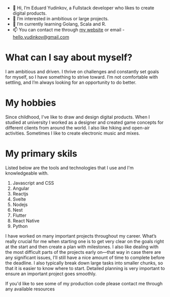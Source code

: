 - 👋 Hi, I’m Eduard Yudinkov, a Fullstack developer who likes to create digital products.
- 👀 I’m interested in ambitious or large projects.
- 🌱 I’m currently learning Golang, Scala and R.
- 📫 You can contact me through [my website](https://yudinkov.dev/) or email - hello.yudinkov@gmail.com

# What can I say about myself?

I am ambitious and driven. I thrive on challenges and constantly set goals for myself, so I have something to strive toward. I’m not comfortable with settling, and I’m always looking for an opportunity to do better.

# My hobbies

Since childhood, I've like to draw and design digital products. When I studied at university I worked as a designer and created game concepts for different clients from around the world. I also like hiking and open-air activities. Sometimes I like to create electronic music and mixes.

# My primary skils

Listed below are the tools and technologies that I use and I'm knowledgeable with.

1. Javascript and CSS
2. Angular
3. Reactjs
4. Svelte
5. Nodejs
6. Nest
7. Flutter
8. React Native
9. Python

I have worked on many important projects throughout my career. What’s really crucial for me when starting one is to get very clear on the goals right at the start and then create a plan with milestones. I also like dealing with the most difficult parts of the projects early on—that way in case there are any significant issues, I’ll still have a nice amount of time to complete before the deadline. I also typically break down large tasks into smaller chunks, so that it is easier to know where to start. Detailed planning is very important to ensure an important project goes smoothly.

If you'd like to see some of my production code please contact me through any available resources
